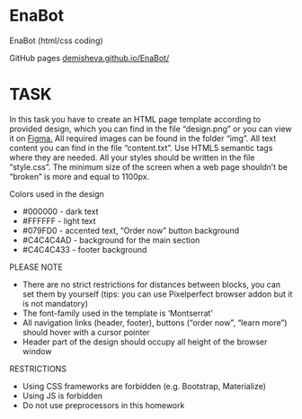 # EnaBot
<p>EnaBot (html/css coding)</p>
<p>GitHub pages <a href="https://demisheva.github.io/EnaBot/">demisheva.github.io/EnaBot/</a></p>

<h1>TASK</h1>

<p>In this task you have to create an HTML page template according to provided design, which you can find in the file “design.png” or you can view it on <a href="https://www.figma.com/file/adG7EuvmxRhCxGZs1ztgki/FL19_HW4?type=design&node-id=0-1&mode=design">Figma.</a> All required images can be found in the folder “img”. All text content you can find in the file “content.txt”.
Use HTML5 semantic tags where they are needed. All your styles should be written in the file “style.css”. The minimum size of the screen when a web page shouldn’t be “broken” is more and equal to 1100px.<p>
<p>Colors used in the design</p>

<ul>
    <li>#000000 - dark text</li>
    <li>#FFFFFF - light text</li>
    <li>#079FD0 - accented text, “Order now” button background</li>
    <li>#C4C4C4AD - background for the main section</li>
    <li>#C4C4C433 - footer background</li>
</ul>
<p>PLEASE NOTE</p>
<ul>
    <li>There are no strict restrictions for distances between blocks, you can set them by yourself (tips: you can use Pixelperfect browser addon but it is not mandatory)</li>
    <li>The font-family used in the template is ‘Montserrat’</li>
    <li>All navigation links (header, footer), buttons (“order now”, “learn more”) should hover with a cursor pointer</li>
    <li>Header part of the design should occupy all height of the browser window</li>
</ul>
<p>RESTRICTIONS</p>
<ul>
    <li>Using CSS frameworks are forbidden (e.g. Bootstrap, Materialize)</li>
    <li>Using JS is forbidden</li>
    <li>Do not use preprocessors in this homework</li>
</ul>
